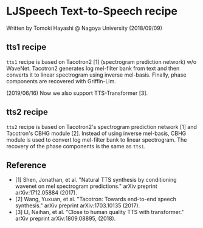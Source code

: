 # LJSpeech Text-to-Speech recipe

Written by Tomoki Hayashi @ Nagoya University (2018/09/09)

## tts1 recipe

`tts1` recipe is based on Tacotron2 [1] (spectrogram prediction network) w/o WaveNet.
Tacotron2 generates log mel-filter bank from text and then converts it to linear spectrogram using inverse mel-basis.
Finally, phase components are recovered with Griffin-Lim.

(2019/06/16) Now we also support TTS-Transformer [3].

## tts2 recipe

`tts2` recipe is based on Tacotron2's spectrogram prediction network [1] and Tacotron's CBHG module [2].
Instead of using inverse mel-basis, CBHG module is used to convert log mel-filter bank to linear spectrogram.
The recovery of the phase components is the same as `tts1`.

## Reference

- [1] Shen, Jonathan, et al. "Natural TTS synthesis by conditioning wavenet on mel spectrogram predictions." arXiv preprint arXiv:1712.05884 (2017).
- [2] Wang, Yuxuan, et al. "Tacotron: Towards end-to-end speech synthesis." arXiv preprint arXiv:1703.10135 (2017).
- [3] LI, Naihan, et al. "Close to human quality TTS with transformer." arXiv preprint arXiv:1809.08895, (2018).
